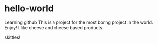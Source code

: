 hello-world
===========

Learning github
This is a project for the most boring project in the world.  Enjoy!
I like cheese and cheese based products.

skittles!
